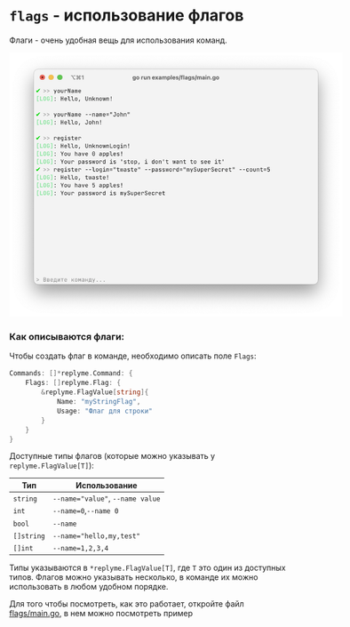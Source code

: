 # `flags` - использование флагов

Флаги - очень удобная вещь для использования команд. 

<img src="flags.png" alt="Картинка с флагами" style="max-width: 600px;"/>

### Как описываются флаги:

Чтобы создать флаг в команде, необходимо описать поле `Flags`: 

```go
Commands: []*replyme.Command: {
	Flags: []replyme.Flag: {
	    &replyme.FlagValue[string]{
			Name: "myStringFlag",
			Usage: "Флаг для строки"
        }
    }
}
```

Доступные типы флагов (которые можно указывать у `replyme.FlagValue[T]`):

| Тип        | Использование                    |
|------------|----------------------------------|
| `string`   | `--name="value"`, `--name value` |
| `int`      | `--name=0`,`--name 0`            |
| `bool`     | `--name`                         |
| `[]string` | `--name="hello,my,test"`         |
| `[]int`    | `--name=1,2,3,4`                 |

Типы указываются в `*replyme.FlagValue[T]`, где `T` это один из доступных типов. Флагов можно указывать несколько, в команде их можно использовать в любом удобном порядке.

Для того чтобы посмотреть, как это работает, откройте файл [flags/main.go](./main.go), в нем можно посмотреть пример


